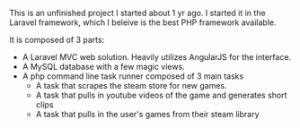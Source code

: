 This is an unfinished project I started about 1 yr ago. I started it in the Laravel framework, which I beleive is the best PHP framework available.

It is composed of 3 parts:

<ul>
<li>A Laravel  MVC web solution. Heavily utilizes AngularJS for the interface.</li>
<li>A MySQL database with a few magic views.</li>
<li>A php command line task runner composed of 3 main tasks
<ul>
<li>A task that scrapes the steam store for new games.</li>
<li>A task that pulls in youtube videos of the game and generates short clips</li>
<li>A task that pulls in the user's games from their steam library</li>
</ul>
</li>
</ul>
